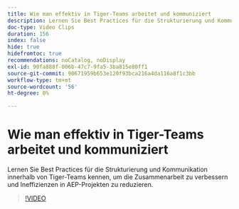 ```yaml
---
title: Wie man effektiv in Tiger-Teams arbeitet und kommuniziert
description: Lernen Sie Best Practices für die Strukturierung und Kommunikation innerhalb von Tiger-Teams kennen, um die Zusammenarbeit zu verbessern und Ineffizienzen in AEP-Projekten zu reduzieren.
doc-type: Video Clips
duration: 156
index: false
hide: true
hidefromtoc: true
recommendations: noCatalog, noDisplay
exl-id: 90fa888f-006b-47c7-9fa5-3ba815e80ff1
source-git-commit: 90671959b653e120f93bca216a4da116a8f1c3bb
workflow-type: tm+mt
source-wordcount: '56'
ht-degree: 0%

---
```


# Wie man effektiv in Tiger-Teams arbeitet und kommuniziert

Lernen Sie Best Practices für die Strukturierung und Kommunikation innerhalb von Tiger-Teams kennen, um die Zusammenarbeit zu verbessern und Ineffizienzen in AEP-Projekten zu reduzieren.

<!-- 62_S926_3442625_155_how-to-operate-and-communicate-effectively-in-tiger-teams -->
>[!VIDEO](https://video.tv.adobe.com/v/3458270/?learn=on&enablevpops=true)
